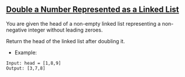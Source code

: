 ## [Double a Number Represented as a Linked List](https://leetcode.com/problems/double-a-number-represented-as-a-linked-list/description)


You are given the head of a non-empty linked list representing a non-negative integer without leading zeroes.

Return the head of the linked list after doubling it.

- Example:

```
Input: head = [1,8,9]
Output: [3,7,8]
```
